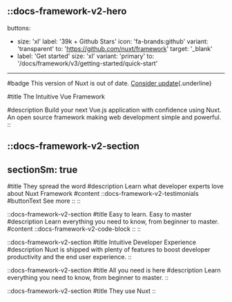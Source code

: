 ::docs-framework-v2-hero
---
buttons:
 - size: 'xl'
   label: '39k + Github Stars'
   icon: 'fa-brands:github'
   variant: 'transparent'
   to: 'https://github.com/nuxt/framework'
   target: '_blank'
 - label: 'Get started'
   size: 'xl'
   variant: 'primary'
   to: '/docs/framework/v3/getting-started/quick-start'
---

#badge
This version of Nuxt is out of date. [Consider update](https://github.com/nuxt){.underline}

#title
The Intuitive Vue Framework

#description
Build your next Vue.js application with confidence using Nuxt. An open source framework making web development simple and powerful.
::

::docs-framework-v2-section
---
sectionSm: true
---
#title
They spread the word
#description
Learn what developer experts love about Nuxt Framework
#content
  ::docs-framework-v2-testimonials
  #buttonText
  See more
  ::
::

::docs-framework-v2-section
#title
Easy to learn. Easy to master
#description
Learn everything you need to know, from beginner to master.
#content
  ::docs-framework-v2-code-block
  ::
::

::docs-framework-v2-section
#title
Intuitive Developer Experience
#description
Nuxt is shipped with plenty of features to boost developer productivity and the end user experience.
::

::docs-framework-v2-section
#title
All you need is here
#description
Learn everything you need to know, from beginner to master.
::

::docs-framework-v2-section
#title
They use Nuxt
::
